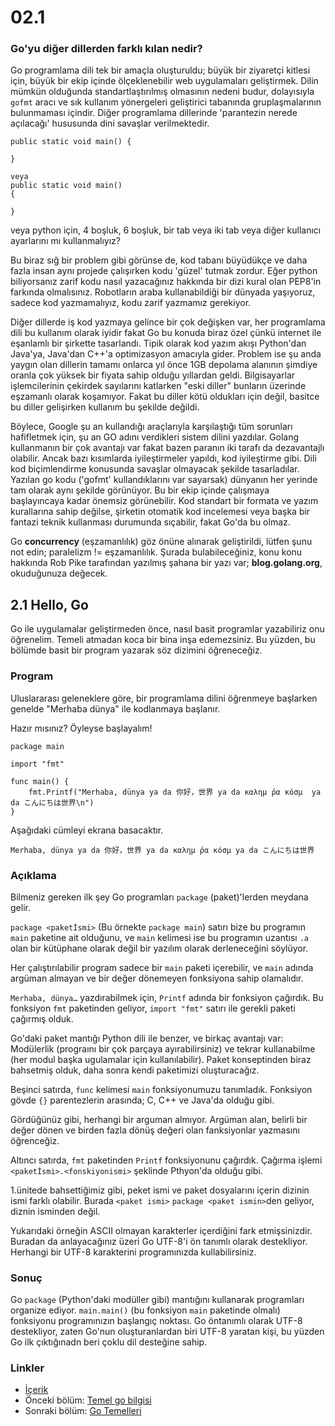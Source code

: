 # 02.1

### Go'yu diğer dillerden farklı kılan nedir?

Go programlama dili tek bir amaçla oluşturuldu; büyük bir ziyaretçi kitlesi için, büyük bir ekip içinde ölçeklenebilir web uygulamaları geliştirmek. Dilin mümkün olduğunda standartlaştırılmış olmasının nedeni budur, dolayısıyla `gofmt` aracı ve sık kullanım yönergeleri geliştirici tabanında gruplaşmalarının bulunmaması içindir. Diğer programlama dillerinde 'parantezin nerede açılacağı' hususunda dini savaşlar verilmektedir.

```text
public static void main() {

}

veya  
public static void main() 
{

}
```

veya python için, 4 boşluk, 6 boşluk, bir tab veya iki tab veya diğer kullanıcı ayarlarını mı kullanmalıyız?

Bu biraz sığ bir problem gibi görünse de, kod tabanı büyüdükçe ve daha fazla insan aynı projede çalışırken kodu 'güzel' tutmak zordur. Eğer python biliyorsanız zarif kodu nasıl yazacağınız hakkında bir dizi kural olan PEP8'in farkında olmalısınız. Robotların araba kullanabildiği bir dünyada yaşıyoruz, sadece kod yazmamalıyız, kodu zarif yazmamız gerekiyor.

Diğer dillerde iş kod yazmaya gelince bir çok değişken var, her programlama dili bu kullanım olarak iyidir fakat Go bu konuda biraz özel çünkü internet ile eşanlamlı bir şirkette tasarlandı. Tipik olarak kod yazım akışı Python'dan Java'ya, Java'dan C++'a optimizasyon amacıyla gider. Problem ise şu anda yaygın olan dillerin tamamı onlarca yıl önce 1GB depolama alanının şimdiye oranla çok yüksek bir fiyata sahip olduğu yıllardan geldi. Bilgisayarlar işlemcilerinin çekirdek sayılarını katlarken "eski diller" bunların üzerinde eşzamanlı olarak koşamıyor. Fakat bu diller kötü oldukları için değil, basitce bu diller gelişirken kullanım bu şekilde değildi.

Böylece, Google şu an kullandığı araçlarıyla karşılaştığı tüm sorunları hafifletmek için, şu an GO adını verdikleri sistem dilini yazdılar. Golang kullanmanın bir çok avantajı var fakat bazen paranın iki tarafı da dezavantajlı olabilir. Ancak bazı kısımlarda iyileştirmeler yapıldı, kod iyileştirme gibi. Dili kod biçimlendirme konusunda savaşlar olmayacak şekilde tasarladılar. Yazılan go kodu \('gofmt' kullandıklarını var sayarsak\) dünyanın her yerinde tam olarak aynı şekilde görünüyor. Bu bir ekip içinde çalışmaya başlayıncaya kadar önemsiz görünebilir. Kod standart bir formata ve yazım kurallarına sahip değilse, şirketin otomatik kod incelemesi veya başka bir fantazi teknik kullanması durumunda sıçabilir, fakat Go'da bu olmaz.

Go **concurrency** \(eşzamanlılık\) göz önüne alınarak geliştirildi, lütfen şunu not edin; paralelizm != eşzamanlılık. Şurada bulabileceğiniz, konu konu hakkında Rob Pike tarafından yazılmış şahana bir yazı var; **blog.golang.org**, okuduğunuza değecek.

## 2.1 Hello, Go

Go ile uygulamalar geliştirmeden önce, nasıl basit programlar yazabiliriz onu öğrenelim. Temeli atmadan koca bir bina inşa edemezsiniz. Bu yüzden, bu bölümde basit bir program yazarak söz dizimini öğreneceğiz.

### Program

Uluslararası geleneklere göre, bir programlama dilini öğrenmeye başlarken genelde "Merhaba dünya" ile kodlanmaya başlanır.

Hazır mısınız? Öyleyse başlayalım!

```text
package main

import "fmt"

func main() {
    fmt.Printf("Merhaba, dünya ya da 你好，世界 ya da καλημ ́ρα κóσμ  ya da こんにちは世界\n")
}
```

Aşağıdaki cümleyi ekrana basacaktır.

```text
Merhaba, dünya ya da 你好，世界 ya da καλημ ́ρα κóσμ ya da こんにちは世界
```

### Açıklama

Bilmeniz gereken ilk şey Go programları `package` \(paket\)'lerden meydana gelir.

`package <paketİsmi>` \(Bu örnekte `package main`\) satırı bize bu programın `main` paketine ait olduğunu, ve `main` kelimesi ise bu programın uzantısı `.a` olan bir kütüphane olarak değil bir yazılım olarak derleneceğini söylüyor.

Her çalıştırılabilir program sadece bir `main` paketi içerebilir, ve `main` adında argüman almayan ve bir değer dönemeyen fonksiyona sahip olamalıdır.

`Merhaba, dünya…` yazdırabilmek için, `Printf` adında bir fonksiyon çağırdık. Bu fonksiyon `fmt` paketinden geliyor, `import "fmt"` satırı ile gerekli paketi çağırmış olduk.

Go'daki paket mantığı Python dili ile benzer, ve birkaç avantajı var: Modülerlik \(prograını bir çok parçaya ayırabilirsiniz\) ve tekrar kullanabilme \(her modul başka ugulamalar için kullanılabilir\). Paket konseptinden biraz bahsetmiş olduk, daha sonra kendi paketimizi oluşturacağız.

Beşinci satırda, `func` kelimesi `main` fonksiyonumuzu tanımladık. Fonksiyon gövde `{}` parentezlerin arasında; C, C++ ve Java'da olduğu gibi.

Gördüğünüz gibi, herhangi bir arguman almıyor. Argüman alan, belirli bir değer dönen ve birden fazla dönüş değeri olan fanksiyonlar yazmasını öğrenceğiz.

Altıncı satırda, `fmt` paketinden `Printf` fonksiyonunu çağırdık. Çağırma işlemi `<paketİsmi>.<fonskiyonismi>` şeklinde Pthyon'da olduğu gibi.

1.ünitede bahsettiğimiz gibi, peket ismi ve paket dosyalarını içerin dizinin ismi farklı olabilir. Burada `<paket ismi>` `package <paket ismin>`den geliyor, diznin isminden değil.

Yukarıdaki örneğin ASCII olmayan karakterler içerdiğini fark etmişsinizdir. Buradan da anlayacağınız üzeri Go UTF-8'i ön tanımlı olarak destekliyor. Herhangi bir UTF-8 karakterini programınızda kullabilirsiniz.

### Sonuç

Go `package` \(Python'daki modüller gibi\) mantığını kullanarak programları organize ediyor. `main.main()` \(bu fonksiyon `main` paketinde olmalı\) fonksiyonu programınızın başlangıç noktası. Go öntanımlı olarak UTF-8 destekliyor, zaten Go'nun oluşturanlardan biri UTF-8 yaratan kişi, bu yüzden Go ilk çıktığınadn beri çoklu dil desteğine sahip.

### Linkler

* [İçerik](preface.md)
* Önceki bölüm: [Temel go bilgisi](02.0.md)
* Sonraki bölüm: [Go Temelleri](02.2.md)

